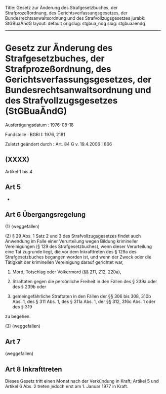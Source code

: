 Title: Gesetz zur Änderung des Strafgesetzbuches, der Strafprozeßordnung, des Gerichtsverfassungsgesetzes,
  der Bundesrechtsanwaltsordnung und des Strafvollzugsgesetzes
jurabk: StGBuaÄndG
layout: default
origslug: stgbua_ndg
slug: stgbuaaendg

---

# Gesetz zur Änderung des Strafgesetzbuches, der Strafprozeßordnung, des Gerichtsverfassungsgesetzes, der Bundesrechtsanwaltsordnung und des Strafvollzugsgesetzes (StGBuaÄndG)

Ausfertigungsdatum
:   1976-08-18

Fundstelle
:   BGBl I: 1976, 2181

Zuletzt geändert durch
:   Art. 84 G v. 19.4.2006 I 866


## (XXXX)

Artikel 1 bis 4


## Art 5

-


## Art 6 Übergangsregelung

(1) (weggefallen)

(2) § 29 Abs. 1 Satz 2 und 3 des Strafvollzugsgesetzes findet auch
Anwendung im Falle einer Verurteilung wegen Bildung krimineller
Vereinigungen (§ 129 des Strafgesetzbuches), wenn dieser Verurteilung
eine Tat zugrunde liegt, die vor dem Inkrafttreten des § 129a des
Strafgesetzbuches begangen worden ist, und wenn der Zweck oder die
Tätigkeit der kriminellen Vereinigung darauf gerichtet war,

1.  Mord, Totschlag oder Völkermord (§§ 211, 212, 220a),


2.  Straftaten gegen die persönliche Freiheit in den Fällen des § 239a
    oder des § 239b oder


3.  gemeingefährliche Straftaten in den Fällen der §§ 306 bis 308, 310b
    Abs. 1, des § 311 Abs. 1, des § 311a Abs. 1, der §§ 312, 316c Abs. 1
    oder des § 319



zu begehen.

(3) (weggefallen)


## Art 7

(weggefallen)


## Art 8 Inkrafttreten

Dieses Gesetz tritt einen Monat nach der Verkündung in Kraft; Artikel
5 und Artikel 6 Abs. 2 treten jedoch erst am 1. Januar 1977 in Kraft.


